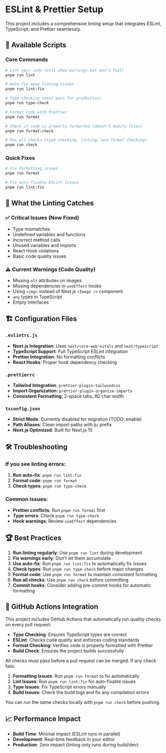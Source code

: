 # ESLint & Prettier Setup

This project includes a comprehensive linting setup that integrates ESLint, TypeScript, and Prettier seamlessly.

## 🚀 **Available Scripts**

### Core Commands

```bash
# Lint your code (will show warnings but won't fail)
pnpm run lint

# Auto-fix many linting issues
pnpm run lint:fix

# Type checking (must pass for production)
pnpm run type-check

# Format code with Prettier
pnpm run format

# Check if code is properly formatted (doesn't modify files)
pnpm run format:check

# Run all checks (type checking, linting, and format checking)
pnpm run check
```

### Quick Fixes

```bash
# Fix formatting issues
pnpm run format

# Fix auto-fixable ESLint issues
pnpm run lint:fix
```

## 🔧 **What the Linting Catches**

### ✅ **Critical Issues (Now Fixed)**

- Type mismatches
- Undefined variables and functions
- Incorrect method calls
- Unused variables and imports
- React Hook violations
- Basic code quality issues

### ⚠️ **Current Warnings (Code Quality)**

- Missing `alt` attributes on images
- Missing dependencies in `useEffect` hooks
- Using `<img>` instead of Next.js `<Image />` component
- `any` types in TypeScript
- Empty interfaces

## 🏗️ **Configuration Files**

### `.eslintrc.js`

- **Next.js Integration**: Uses `next/core-web-vitals` and `next/typescript`
- **TypeScript Support**: Full TypeScript ESLint integration
- **Prettier Integration**: No formatting conflicts
- **React Hooks**: Proper hook dependency checking

### `.prettierrc`

- **Tailwind Integration**: `prettier-plugin-tailwindcss`
- **Import Organization**: `prettier-plugin-organize-imports`
- **Consistent Formatting**: 2-space tabs, 80 char width

### `tsconfig.json`

- **Strict Mode**: Currently disabled for migration (TODO: enable)
- **Path Aliases**: Clean import paths with `@/` prefix
- **Next.js Optimized**: Built for Next.js 15

## 🛠️ **Troubleshooting**

### **If you see linting errors:**

1. **Run auto-fix**: `pnpm run lint:fix`
2. **Format code**: `pnpm run format`
3. **Check types**: `pnpm run type-check`

### **Common Issues:**

- **Prettier conflicts**: Run `pnpm run format` first
- **Type errors**: Check `pnpm run type-check`
- **Hook warnings**: Review `useEffect` dependencies

## 🏆 **Best Practices**

1. **Run linting regularly**: Use `pnpm run lint` during development
2. **Fix warnings early**: Don't let them accumulate
3. **Use auto-fix**: Run `pnpm run lint:fix` to automatically fix issues
4. **Check types**: Run `pnpm run type-check` before major changes
5. **Format code**: Use `pnpm run format` to maintain consistent formatting
6. **Run all checks**: Use `pnpm run check` before committing
7. **Commit hooks**: Consider adding pre-commit hooks for automatic formatting

## 🔄 **GitHub Actions Integration**

This project includes GitHub Actions that automatically run quality checks on every pull request:

- **Type Checking**: Ensures TypeScript types are correct
- **ESLint**: Checks code quality and enforces coding standards
- **Format Checking**: Verifies code is properly formatted with Prettier
- **Build Check**: Ensures the project builds successfully

All checks must pass before a pull request can be merged. If any check fails:

1. **Formatting Issues**: Run `pnpm run format` to fix automatically
2. **Lint Issues**: Run `pnpm run lint:fix` for auto-fixable issues
3. **Type Issues**: Fix TypeScript errors manually
4. **Build Issues**: Check the build logs and fix any compilation errors

You can run the same checks locally with `pnpm run check` before pushing.

## 📈 **Performance Impact**

- **Build Time**: Minimal impact (ESLint runs in parallel)
- **Development**: Real-time feedback in your editor
- **Production**: Zero impact (linting only runs during build/dev)
